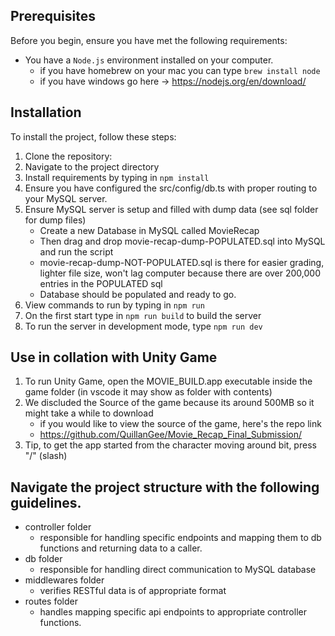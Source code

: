 ## Prerequisites

Before you begin, ensure you have met the following requirements:

-   You have a `Node.js` environment installed on your computer.
    -   if you have homebrew on your mac you can type `brew install node`
    -   if you have windows go here -> https://nodejs.org/en/download/

## Installation

To install the project, follow these steps:

1. Clone the repository:
2. Navigate to the project directory
3. Install requirements by typing in `npm install`
4. Ensure you have configured the src/config/db.ts with proper routing to
   your MySQL server.
5. Ensure MySQL server is setup and filled with dump data (see sql folder for dump files)
    - Create a new Database in MySQL called MovieRecap
    - Then drag and drop movie-recap-dump-POPULATED.sql into MySQL and run the script
    - movie-recap-dump-NOT-POPULATED.sql is there for easier grading, lighter file size, won't lag computer because there are over 200,000 entries in the POPULATED sql
    - Database should be populated and ready to go.
6. View commands to run by typing in `npm run`
7. On the first start type in `npm run build` to build the server
8. To run the server in development mode, type `npm run dev`

## Use in collation with Unity Game

1. To run Unity Game, open the MOVIE_BUILD.app executable inside the game folder (in vscode it may show as folder with contents)
2. We discluded the Source of the game because its around 500MB so it might take a while to download
    - if you would like to view the source of the game, here's the repo link
    - https://github.com/QuillanGee/Movie_Recap_Final_Submission/
3. Tip, to get the app started from the character moving around bit, press "/" (slash)

## Navigate the project structure with the following guidelines.

-   controller folder
    -   responsible for handling specific endpoints and mapping them to db functions and returning data to a caller.
-   db folder
    -   responsible for handling direct communication to MySQL database
-   middlewares folder
    -   verifies RESTful data is of appropriate format
-   routes folder
    -   handles mapping specific api endpoints to appropriate controller functions.
